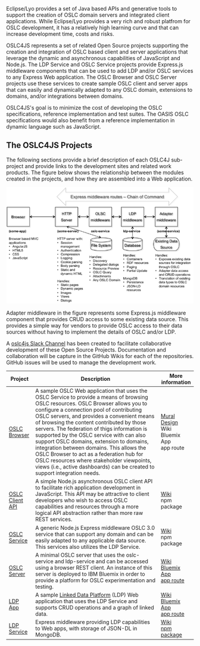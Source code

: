 Eclipse/Lyo provides a set of Java based APIs and generative tools to support the creation of OSLC domain servers and integrated client applications. While Eclipse/Lyo provides a very rich and robust platfrom for OSLC development, it has a relatively high learning curve and that can increase development time, costs and risks. 

OSLC4JS represents a set of related Open Source projects supporting the creation and integration of OSLC based client and server applications that leverage the dynamic and asynchronous capabilities of JavaScript and Node.js. The LDP Service and OSLC Service projects provide Express.js middleware components that can be used to add LDP and/or OSLC services to any Express Web application. The OSLC Browser and OSLC Server projects use these services to create sample OSLC client and server apps that can easily and dynamically adapted to any OSLC domain, extensions to domains, and/or integrations between domains. 

OSLC4JS's goal is to minimize the cost of developing the OSLC specifications, reference implementation and test suites. The OASIS OSLC specifications would also benefit from a reference implementation in dynamic language such as JavaScript. 

## The OSLC4JS Projects

The following sections provide a brief description of each OSLC4J sub-project and provide links to the development sites and related work products. The figure below shows the relationship between the modules created in the projects, and how they are assembled into a Web application. 

![OSLC4JS Schematic](img/OSLC4JS-schematic.png)

Adapter middleware in the figure represents some Express.js middleware component that provides CRUD access to some existing data source. This provides a simple way for vendors to provide OSLC access to their data sources without having to implement the details of OSLC and/or LDP.

A [oslc4js Slack Channel](https://openintegrations.slack.com/archives/oslc4js) has been created to facilitate collaborative development of these Open Source Projects. Documentation and collaboration will be capture in the GitHub Wikis for each of the repositories. GitHub issues will be used to manage the development work.

 Project | Description | More information   
 ------- | ----------- | ----------------
[OSLC Browser]() | A sample OSLC Web application that uses the OSLC Service to provide a means of browsing OSLC resources. OSLC Browser allows you to configure a connection pool of contributing OSLC servers, and provides a convenient means of browsing the content contributed by those servers. The federation of thigs information is supported by the OSLC service with can also support OSLC domains, extension to domains, integration between domains. This allows the OSLC Browser to act as a federation hub for OSLC resources where stakeholder viewpoints, views (i.e., active dashboards) can be created to support integration needs. | [Mural Design](https://app.mural.ly/t/ibm14/m/ibm14/1452806819730)<br>Wiki<br>Bluemix App<br>app route
[OSLC Client API](https://github.com/OSLC/oslc-client) | A simple Node.js asynchronous OSLC client API to facilitate rich application development in JavaScript. This API may be attractive to client developers who wish to access OSLC capabilities and resources through a more logical API abstraction rather than more raw REST services. | [Wiki](https://github.com/OSLC/oslc-client/wiki)<br>npm package 
[OSLC Service](https://github.com/OSLC/oslc-service) | A generic Node.js Express middleware OSLC 3.0 service that can support any domain and can be easily adapted to any applicable data source. This services also utilizes the LDP Service. | [ Wiki](https://github.com/OSLC/oslc-service/wiki)<br>npm package
[OSLC Server](https://github.com/OSLC/oslc-server) | A minimal OSLC server that uses the oslc-service and ldp-service and can be accessed using a browser REST client. An instance of this server is deployed to IBM Bluemix in order to provide a platform for OSLC experimentation and testing. | [Wiki](https://github.com/OSLC/oslc-server/wiki)<br>[Bluemix App](https://console.ng.bluemix.net/?direct=classic/#/resources/appGuid=08af38ec-37f9-4138-9fb6-3775bb56f27e&orgGuid=c4aaef36-b968-446f-9e72-d26046d28c9a&spaceGuid=b07e4db6-9a60-4423-b233-873e6e443fd6)<br>[app route](http://oslc-server.mybluemix.net)
[LDP App](https://github.com/OSLC/ldp-app) | A sample [Linked Data Platform](https://www.w3.org/TR/2015/REC-ldp-20150226/) (LDP) Web application that uses the LDP Service and supports CRUD operations and a graph of linked data. | [Wiki](https://github.com/OSLC/ldp-app/wiki)<br>[Bluemix App](https://console.ng.bluemix.net/?direct=classic/#/resources/appGuid=f9ff4bb4-2732-4e99-86e8-613fafe67d53&orgGuid=c4aaef36-b968-446f-9e72-d26046d28c9a&spaceGuid=b07e4db6-9a60-4423-b233-873e6e443fd6)<br>[app route](http://ldp-app.mybluemix.net/)
[LDP Service](https://github.com/OSLC/ldp-service) | Express middleware providing LDP capabilities to Web apps, with storage of JSON-DL in MongoDB. | [Wiki](https://github.com/OSLC/ldp-service/wiki)<br>[npm package](https://www.npmjs.com/package/ldp-service)



